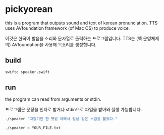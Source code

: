 # pickyorean
this is a program that outputs sound and text of korean pronunciation.
TTS uses AVfoundation framework (of Mac OS) to produce voice.

이것은 한국어 발음을 소리와 문자열로 출력하는 프로그램입니다.
TTS는 (맥 운영체제의) AVfoundation을 사용해 목소리를 생성합니다.

## build
````bash
swiftc speaker.swift
````

## run
the program can read from arguments or stdin.

프로그램은 문장을 인자로 받거나 stdin으로 파일을 받아와 실행 가능합니다.

````bash
./speaker "따갑기만 한 햇볕 아래서 칼날 같은 소금을 핥았다."
````

````bash
./speaker < YOUR_FILE.txt
````
